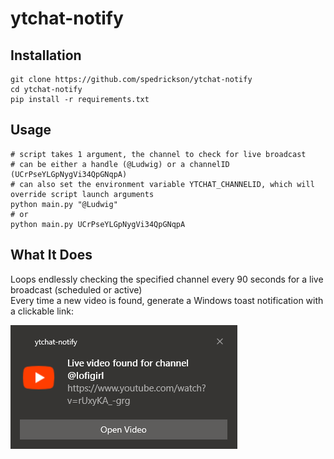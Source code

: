 # ytchat-notify

## Installation
```shell
git clone https://github.com/spedrickson/ytchat-notify
cd ytchat-notify
pip install -r requirements.txt
```

## Usage
```shell
# script takes 1 argument, the channel to check for live broadcast
# can be either a handle (@Ludwig) or a channelID (UCrPseYLGpNygVi34QpGNqpA)
# can also set the environment variable YTCHAT_CHANNELID, which will override script launch arguments 
python main.py "@Ludwig"
# or
python main.py UCrPseYLGpNygVi34QpGNqpA
```

## What It Does
Loops endlessly checking the specified channel every 90 seconds for a live broadcast (scheduled or active)  
Every time a new video is found, generate a Windows toast notification with a clickable link:  

![Notification Example](/resources/notification.png?raw=true "Notification Example")

